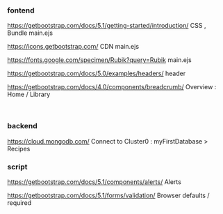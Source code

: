 ### fontend

https://getbootstrap.com/docs/5.1/getting-started/introduction/
CSS , Bundle
main.ejs

https://icons.getbootstrap.com/
CDN
main.ejs

https://fonts.google.com/specimen/Rubik?query=Rubik
main.ejs

https://getbootstrap.com/docs/5.0/examples/headers/
header

https://getbootstrap.com/docs/4.0/components/breadcrumb/
Overview : Home / Library

<br />


### backend

https://cloud.mongodb.com/
Connect to Cluster0 : myFirstDatabase > Recipes

### script

https://getbootstrap.com/docs/5.1/components/alerts/
Alerts

https://getbootstrap.com/docs/5.1/forms/validation/
Browser defaults / required
